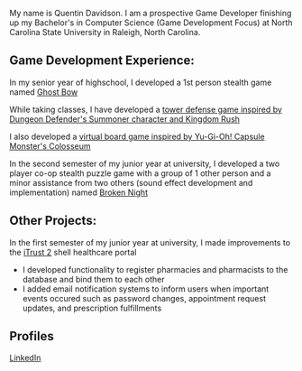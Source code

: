 My name is Quentin Davidson. I am a prospective Game Developer finishing up my Bachelor's in Computer Science (Game Development Focus) at North Carolina State University in Raleigh, North Carolina.

## Game Development Experience:
In my senior year of highschool, I developed a 1st person stealth game named <a href=https://github.com/Fact-Smash/Ghost-Bow>Ghost Bow</a>

While taking classes, I have developed a <a href=https://github.com/Fact-Smash/Tower-Defense>tower defense game inspired by Dungeon Defender's Summoner character and Kingdom Rush</a>

I also developed a <a href=https://github.com/Fact-Smash/Better-Chess>virtual board game inspired by Yu-Gi-Oh! Capsule Monster's Colosseum</a>

In the second semester of my junior year at university, I developed a two player co-op stealth puzzle game with a group of 1 other person and a minor assistance from two others (sound effect development and implementation) named <a href=https://github.com/Fact-Smash/Broken-Night>Broken Night</a>

## Other Projects:
In the first semester of my junior year at university, I made improvements to the <a href=https://github.com/Fact-Smash/Fact-Smash/blob/main/iTrust%202%20Project.zip>iTrust 2</a> shell healthcare portal
 - I developed functionality to register pharmacies and pharmacists to the database and bind them to each other
 - I added email notification systems to inform users when important events occured such as password changes, appointment request updates, and prescription fulfillments

## Profiles
<a href=https://www.linkedin.com/in/quentin-davidson/>LinkedIn</a>
